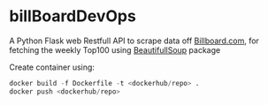 # billBoardDevOps

A Python Flask web Restfull API to scrape data off [Billboard.com](https://www.billboard.com/charts/hot-100), for fetching the weekly Top100 using [BeautifullSoup](https://pypi.org/project/beautifulsoup4/) package

Create container using:
```python
docker build -f Dockerfile -t <dockerhub/repo> .
docker push <dockerhub/repo>


